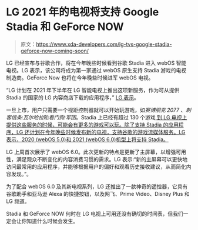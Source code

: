# LG 2021 年的电视将支持 Google Stadia 和 GeForce NOW

> 原文：<https://www.xda-developers.com/lg-tvs-google-stadia-geforce-now-coming-soon/>

LG 已经宣布与谷歌合作，将在今年晚些时候看到谷歌 Stadia 进入 webOS 智能电视。LG 表示，该公司将成为第一家通过 webOS 原生支持 Stadia 游戏的电视制造商。GeForce Now 也将在今年晚些时候进军 webOS 电视。

“LG 计划在 2021 年下半年在 LG 智能电视上推出这项新服务，作为可从提供 Stadia 的国家的 LG 内容商店下载的应用程序，” [LG 表示](http://www.lgnewsroom.com/2021/01/lg-smart-tvs-to-get-stadia-cloud-gaming-in-2021/)。

一旦上市，用户只需要一个视距控制器就可以开始玩游戏，如*赛博朋克 2077* 、*刺客信条:瓦尔哈拉*和*看门狗:军团*。Stadia 上已经有超过 130 个游戏[,到 LG 电视上提供这些服务的时候，可能会有更多的游戏可以玩。除了支持 Stadia 的应用程序，LG 还计划在今年晚些时候发布新的电视，支持谷歌的游戏流媒体服务。LG 表示，2020 (webOS 5.0)和 2021 (webOS 6.0)机型上将支持 Stadia。](https://www.xda-developers.com/google-stadia-game-streaming-service/)

LG 上周首次展示了 webOS 6.0。此次更新的特点是更新了主屏幕，以增强可用性，满足观众不断变化的内容消费习惯的需求。LG 表示:“新的主屏幕可以更快地访问最常用的应用程序，并能够根据用户的偏好和观看历史接收建议，从而简化内容发现。”。

为了配合 webOS 6.0 及其新电视系列，LG 还推出了一款神奇的遥控器，它具有谷歌助手和亚马逊 Alexa 的快捷按钮，以及网飞、Prime Video、Disney Plus 和 LG 频道。

Stadia 和 GeForce NOW 何时在 LG 电视上可用还没有确切的时间表，但我们一定会让你知道什么时候会发生。